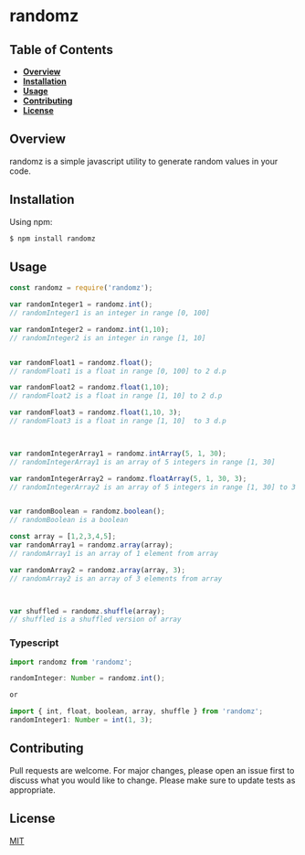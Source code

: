 # randomz

## Table of Contents

 - **[Overview](#overview)**
 - **[Installation](#installation)**
 - **[Usage](#usage)**
 - **[Contributing](#contributing)**
 - **[License](#license)**


## Overview
randomz is a simple javascript utility to generate random values in your code.


## Installation
Using npm:
```zsh
$ npm install randomz
```


## Usage

```js
const randomz = require('randomz');

var randomInteger1 = randomz.int();
// randomInteger1 is an integer in range [0, 100] 

var randomInteger2 = randomz.int(1,10);
// randomInteger2 is an integer in range [1, 10] 


var randomFloat1 = randomz.float();
// randomFloat1 is a float in range [0, 100] to 2 d.p

var randomFloat2 = randomz.float(1,10);
// randomFloat2 is a float in range [1, 10] to 2 d.p

var randomFloat3 = randomz.float(1,10, 3);
// randomFloat3 is a float in range [1, 10]  to 3 d.p



var randomIntegerArray1 = randomz.intArray(5, 1, 30);
// randomIntegerArray1 is an array of 5 integers in range [1, 30]

var randomIntegerArray2 = randomz.floatArray(5, 1, 30, 3);
// randomIntegerArray2 is an array of 5 integers in range [1, 30] to 3 d.p


var randomBoolean = randomz.boolean();
// randomBoolean is a boolean

const array = [1,2,3,4,5];
var randomArray1 = randomz.array(array);
// randomArray1 is an array of 1 element from array

var randomArray2 = randomz.array(array, 3);
// randomArray2 is an array of 3 elements from array



var shuffled = randomz.shuffle(array);
// shuffled is a shuffled version of array


```

### Typescript
```ts
import randomz from 'randomz';

randomInteger: Number = randomz.int();

or

import { int, float, boolean, array, shuffle } from 'randomz';
randomInteger1: Number = int(1, 3);

```

## Contributing
Pull requests are welcome. For major changes, please open an issue first to discuss what you would like to change.
Please make sure to update tests as appropriate.

## License
[MIT](./LICENSE)

<!-- ### Keywords -->
